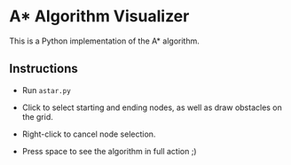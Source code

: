 # A\* Algorithm Visualizer

This is a Python implementation of the A\* algorithm.

## Instructions

- Run `astar.py`

- Click to select starting and ending nodes, as well as draw obstacles on the grid.

- Right-click to cancel node selection.

- Press space to see the algorithm in full action ;)

